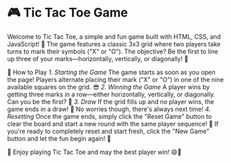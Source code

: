 # 🎮 Tic Tac Toe Game
Welcome to Tic Tac Toe, a simple and fun game built with HTML, CSS, and JavaScript! 🎉 The game features a classic 3x3 grid where two players take turns to mark their symbols ("X" or "O"). The objective? Be the first to line up three of your marks—horizontally, vertically, or diagonally! 🤩

🚀 How to Play
*1. Starting the Game*
The game starts as soon as you open the page! Players alternate placing their mark ("X" or "O") in one of the nine available squares on the grid. 😎
*2. Winning the Game*
A player wins by getting three marks in a row—either horizontally, vertically, or diagonally. Can you be the first? 🥇
*3. Draw*
If the grid fills up and no player wins, the game ends in a draw! 😬 No worries though, there's always next time!
*4. Resetting*
Once the game ends, simply click the "Reset Game" button to clear the board and start a new round with the same player sequence! 🔁
If you're ready to completely reset and start fresh, click the "New Game" button and let the fun begin again! 🎉

🎉 Enjoy playing Tic Tac Toe and may the best player win! 😄🎉
